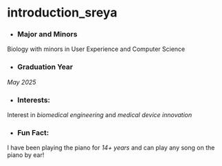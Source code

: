 # introduction_sreya
* ### **Major and Minors** 
Biology with minors in User Experience and Computer Science 
* ### **Graduation Year**
_May 2025_
* ### **Interests**: 
Interest in _biomedical engineering_ and _medical device innovation_ 
* ### **Fun Fact**: 
I have been playing the piano for _14+ years_ and can play any song on the piano by ear! 
